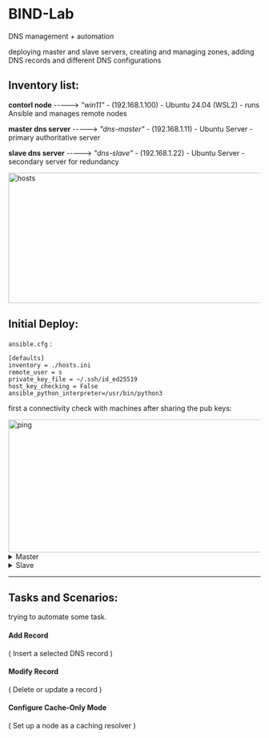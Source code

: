 # BIND-Lab
 DNS management + automation


deploying master and slave servers, creating and managing zones, adding DNS records and different DNS configurations







## Inventory list:


**contorl node** -----> *"win11"* - (192.168.1.100) - Ubuntu 24.04 (WSL2) - runs Ansible and manages remote nodes

**master dns server** -----> *"dns-master"* - (192.168.1.11) - Ubuntu Server - primary authoritative server

**slave dns server** -----> *"dns-slave"* - (192.168.1.22) - Ubuntu Server - secondary server for redundancy

<img width="672" height="260" alt="hosts" src="https://github.com/user-attachments/assets/02617400-3176-4212-9708-bd80798c0a8a" />





## Initial Deploy:


`ansible.cfg` :

```
[defaults]
inventory = ./hosts.ini
remote_user = s
private_key_file = ~/.ssh/id_ed25519
host_key_checking = False
ansible_python_interpreter=/usr/bin/python3
```


first a connectivity check with machines after sharing the pub keys:


<img width="788" height="265" alt="ping" src="https://github.com/user-attachments/assets/5fcc5218-abd5-4f8b-84e8-ae963f871819" />






<details> 
 
<summary> Master </summary>



#### Create Zone


`install_bind_master.yaml` 


```
- name: Install BIND on master
  hosts: dns-master
  become: yes
  tasks:
    - name: update and install BIND
      apt:
        name: bind9
        state: present
        update_cache: yes

    - name: ensure BIND service is running
      systemd:
        name: bind9
        enabled: yes
        state: started
```

<img width="1645" height="470" alt="install_bind_master" src="https://github.com/user-attachments/assets/e6b551a5-7bd3-490a-9530-3796075702c3" />




#### Create DB


i created files that i need in this step:


`db.sina`:


<img width="655" height="508" alt="db sina" src="https://github.com/user-attachments/assets/d38948f7-5e4b-4b4c-822b-1515073ed455" />


`named.conf.local`:


```
zone "sina" {
    type master;
    file "/etc/bind/db.sina";
    allow-transfer { 192.168.1.12; };
};
```


now my play for this part, 

`deploy_sina_zone.yaml`

```
- name: Deploy sina zone on master
  hosts: dns-master
  become: yes
  tasks:
    - name: Copy named.conf.local
      copy:
        src: ../files/named.conf.local
        dest: /etc/bind/named.conf.local
        owner: root
        group: bind
        mode: '0644'
      notify: restart bind

    - name: Copy db.sina zone file
      copy:
        src: ../files/db.sina
        dest: /etc/bind/db.sina
        owner: root
        group: bind
        mode: '0644'
      notify: restart bind

  handlers:
    - name: restart bind
      systemd:
        name: bind9
        state: restarted
```




<img width="1647" height="450" alt="deploy" src="https://github.com/user-attachments/assets/307d4b34-adec-47f6-b37a-9a033ee9dc8a" />


now *dns-master* is ready.

</details> 





<details> 
 
<summary> Slave </summary>


`named.conf.local.slave` (to send to the slave mashin),

```
zone "sina" {
    type slave;
    file "/var/lib/bind/db.sina";
    masters { 192.168.1.11; };
};
```

and, play for setting the conf file to start the syncing
`deploy_slave.yaml`

```
- name: Deploy BIND on slave
  hosts: dns-slave
  become: yes

  tasks:
    - name: Install BIND9
      apt:
        name: bind9
        state: present
        update_cache: yes

    - name: Copy named.conf.local for slave
      copy:
        src: ../../files/slave/named.conf.local.slave
        dest: /etc/bind/named.conf.local
        owner: root
        group: bind
        mode: '0644'
      notify: restart bind

    - name: Ensure BIND is running
      systemd:
        name: bind9
        state: started
        enabled: yes

  handlers:
    - name: restart bind
      systemd:
        name: bind9
        state: restarted
```


now a test:

<img width="952" height="552" alt="dig slave" src="https://github.com/user-attachments/assets/47595b54-ed70-45a1-9bcf-49a37742189f" />


and a test for ensuring the servers synchronization after adding a new record on master (`test.sina`):

<img width="1637" height="831" alt="logcheck" src="https://github.com/user-attachments/assets/e62f43b6-61ad-4af6-8bce-da660f36a714" />



*dns-master* is ready.


</details> 

-------------------------------------------------------------------



## Tasks and Scenarios:


trying to automate some task.


#### Add Record
( Insert a selected DNS record )


#### Modify Record
( Delete or update a record )


#### Configure Cache-Only Mode
( Set up a node as a caching resolver )














